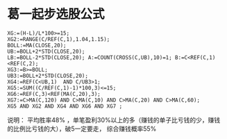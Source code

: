# 葛一起步选股公式


    XG:=(H-L)/L*100>=15;
    XG2:=RANGE(C/REF(C,1),1.04,1.15);
    BOLL:=MA(CLOSE,20);
    UB:=BOLL+2*STD(CLOSE,20);
    LB:=BOLL-2*STD(CLOSE,20); A:=COUNT(CROSS(C,UB),10)=1; B:=C<REF(C,1)<REF(C,2); 
    XG3:=B>=BOLL;
    UB3:=BOLL+2*STD(CLOSE,20);
    XG4:=REF(C<UB,1)  AND C/UB3>1;
    XG5:=SUM((C/REF(C,1)-1)*100,3)<=15;
    XG6:=REF(C,3)<REF(MA(C,20),3);
    XG7:=C>MA(C,120) AND C>MA(C,10) AND C>MA(C,20) AND C>MA(C,60); 
    XG5 AND XG2 AND XG4 AND XG6 AND XG7 ;

说明： 平均胜率48% ，单笔盈利30%以上的多（赚钱的单子比亏钱的少，赚钱的比例比亏钱的大），破5一定要走， 综合赚钱概率55%
